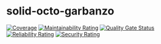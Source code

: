 # solid-octo-garbanzo


[![Coverage](https://sonarcloud.io/api/project_badges/measure?project=Abszissex_solid-octo-garbanzo&metric=coverage)](https://sonarcloud.io/summary/new_code?id=Abszissex_solid-octo-garbanzo)
[![Maintainability Rating](https://sonarcloud.io/api/project_badges/measure?project=Abszissex_solid-octo-garbanzo&metric=sqale_rating)](https://sonarcloud.io/summary/new_code?id=Abszissex_solid-octo-garbanzo)
[![Quality Gate Status](https://sonarcloud.io/api/project_badges/measure?project=Abszissex_solid-octo-garbanzo&metric=alert_status)](https://sonarcloud.io/summary/new_code?id=Abszissex_solid-octo-garbanzo)
[![Reliability Rating](https://sonarcloud.io/api/project_badges/measure?project=Abszissex_solid-octo-garbanzo&metric=reliability_rating)](https://sonarcloud.io/summary/new_code?id=Abszissex_solid-octo-garbanzo)
[![Security Rating](https://sonarcloud.io/api/project_badges/measure?project=Abszissex_solid-octo-garbanzo&metric=security_rating)](https://sonarcloud.io/summary/new_code?id=Abszissex_solid-octo-garbanzo)